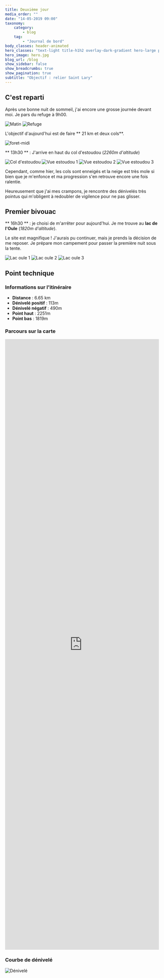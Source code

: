 ```yaml
---
title: Deuxième jour
media_order: ""
date: "14-05-2019 09:00"
taxonomy:
    category:
        - blog
    tag:
        - "Journal de bord"
body_classes: header-animated
hero_classes: "text-light title-h1h2 overlay-dark-gradient hero-large parallax"
hero_image: hero.jpg
blog_url: /blog
show_sidebar: false
show_breadcrumbs: true
show_pagination: true
subtitle: "Objectif : relier Saint Lary"
---
```


## C'est reparti

Après une bonne nuit de sommeil, j'ai encore une grosse journée devant moi. Je pars du refuge à 9h00.

![Matin](matin.jpg)
![Refuge](refuge.jpg)

L'objectif d'aujourd'hui est de faire ** 21 km et deux cols**.

![foret-midi](foret-midi.jpg)

** 13h30 ** : J'arrive en haut du col d'estoudou (_2260m d'altitude_)

![Col d'estoudou](col-estoudou.jpg)
![Vue estoudou 1](estoudou-vue-1.jpg)
![Vue estoudou 2](estoudou-vue-2.jpg)
![Vue estoudou 3](estoudou-vue-3.jpg)

Cependant, comme hier, les cols sont enneigés et la neige est très mole si bien que je m'enfonce et ma progression s'en retrouve encore une fois ralentie.

Heureusement que j'ai mes crampons, je rencontre des dénivelés très pointus qui m'obligent à redoubler de vigilence pour ne pas glisser.

## Premier bivouac

** 16h30 ** : je choisi de m'arrêter pour aujourd'hui. Je me trouve au **lac de l'Oule** (_1820m d'altitude_).

Le site est magnifique ! J'aurais pu continuer, mais je prends la décision de me reposer. Je prépare mon campement pour passer la première nuit sous la tente.

![Lac oule 1](lac-oule-1.jpg)
![Lac oule 2](lac-oule-2.jpg)
![Lac oule 3](lac-oule-3.jpg)

## Point technique

### Informations sur l'itinéraire

-   **Distance** : 6.65 km
-   **Dénivelé positif** : 113m
-   **Dénivelé négatif** : 490m
-   **Point haut** : 2251m
-   **Point bas** : 1819m

### Parcours sur la carte

<iframe style="width: 100%; height: 50vh;" frameborder="0" scrolling="no" src="https://www.visorando.com/index.php?component=externe&task=showCarte&idRandonnee=2079360&satellite=1&carte=1&navigation=1&panZoom=1&mousePosition=1&scaleLine=1"></iframe>

### Courbe de dénivelé

![Dénivelé](denivele.png)
